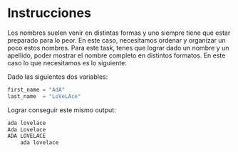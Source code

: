 # Instrucciones

Los nombres suelen venir en distintas formas y uno siempre tiene que estar preparado para lo peor. En este caso, necesitamos ordenar y organizar un poco estos nombres. Para este task, tenes que lograr dado un nombre y un apellido, poder mostrar el nombre completo en distintos formatos. En este caso lo que necesitamos es lo siguiente: 

Dado las siguientes dos variables:

```python
first_name = "AdA"
last_name  = "LoVeLAce"
```

Lograr conseguir este mismo output: 
```python 
ada lovelace 
Ada Lovelace 
ADA LOVELACE  
	ada lovelace
```